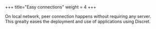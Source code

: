+++
title="Easy connections"
weight = 4
+++

On local network, peer connection happens without requiring any server. This grealty eases the deployment and use of applications using Discret.

